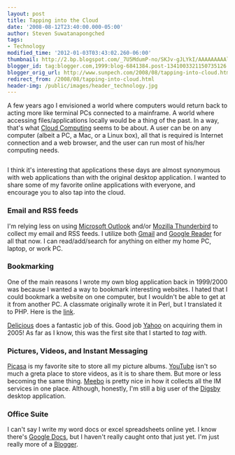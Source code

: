 ```yaml
---
layout: post
title: Tapping into the Cloud
date: '2008-08-12T23:40:00.000-05:00'
author: Steven Suwatanapongched
tags:
- Technology
modified_time: '2012-01-03T03:43:02.260-06:00'
thumbnail: http://2.bp.blogspot.com/_7U5MdumP-no/SKJv-gJLYkI/AAAAAAAAAlQ/VNgf9rCJw1I/s600/datacenter.gif
blogger_id: tag:blogger.com,1999:blog-6841384.post-1341003321150735126
blogger_orig_url: http://www.sunpech.com/2008/08/tapping-into-cloud.html
redirect_from: /2008/08/tapping-into-cloud.html
header-img: /public/images/header_technology.jpg
---
```


A few years ago I envisioned a world where computers would return back to acting more like terminal PCs connected to a mainframe.  A world where accessing files/applications locally would be a thing of the past.  In a way, that's what <a href="http://en.wikipedia.org/wiki/Cloud_computing">Cloud Computing</a> seems to be about.  A user can be on any computer (albeit a PC, a Mac, or a Linux box), all that is required is Internet connection and a web browser, and the user can run most of his/her computing needs.

<img alt="" border="0" id="BLOGGER_PHOTO_ID_5233868836528939586" src="http://2.bp.blogspot.com/_7U5MdumP-no/SKJv-gJLYkI/AAAAAAAAAlQ/VNgf9rCJw1I/s400/datacenter.gif" />

I think it's interesting that applications these days are almost synonymous with web applications than with the original desktop application.  I wanted to share some of my favorite online applications with everyone, and encourage you to also tap into the cloud.

### Email and RSS feeds

I'm relying less on using <a href="http://www.microsoft.com/outlook/">Microsoft Outlook</a> and/or <a href="http://www.mozilla.com/thunderbird/">Mozilla Thunderbird</a> to collect my email and RSS feeds.  I utilize both <a href="https://mail.google.com/">Gmail</a> and <a href="http://reader.google.com/">Google Reader</a> for all that now.  I can read/add/search for anything on either my home PC, laptop, or work PC.

### Bookmarking

One of the main reasons I wrote my own blog application back in 1999/2000 was because I wanted a way to bookmark interesting websites.  I hated that I could bookmark a website on one computer, but I wouldn't be able to get at it from another PC.  A classmate originally wrote it in Perl, but I translated it to PHP.  Here is the <a href="http://cs-people.bu.edu/spong/articles/">link</a>.

<a href="http://delicious.com/">Delicious</a> does a fantastic job of this.  Good job <a href="http://www.yahoo.com/">Yahoo</a> on acquiring them in 2005!  As far as I know, this was the first site that I started to <span style="font-style: italic;">tag with.

### Pictures, Videos, and Instant Messaging
<a href="http://picasa.google.com/">Picasa</a> is my favorite site to store all my picture albums.  <a href="http://www.youtube.com/">YouTube</a> isn't so much a greta place to store videos, as it is to share them.  But more or less becoming the same thing.  <a href="http://www.meebo.com/">Meebo</a> is pretty nice in how it collects all the IM services in one place.  Although, honestly, I'm still a big user of the <a href="http://www.digsby.com/">Digsby</a> desktop application.

### Office Suite
I can't say I write my word docs or excel spreadsheets online yet.  I know there's <a href="http://docs.google.com/">Google Docs</a>, but I haven't really caught onto that just yet.  I'm just really more of a <a href="http://www.blogger.com/">Blogger</a>.
